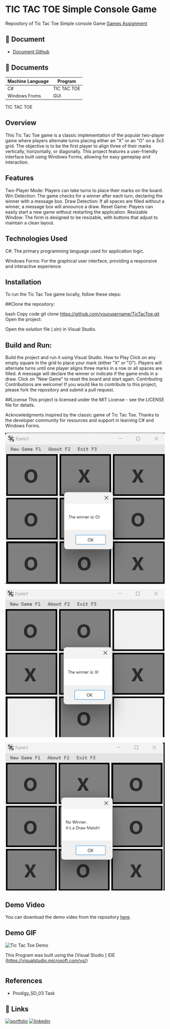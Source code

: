 
# TIC TAC TOE Simple Console Game

Repository of Tic Tac Toe Simple console Game
[Games Assignment]( https://github.com/LizzyTrevisan/Tic-Tac-Toe-Game.git)



## 📑 Document
- [Document Github](https://github.com/LizzyTrevisan/Tic-Tac-Toe-Game.git)

## 📔 Documents

| Machine Language | Program |
| ------- | ------------ |
| C# |   TIC TAC TOE |
| Windows Froms | GUI |


TIC TAC TOE

## Overview
This Tic Tac Toe game is a classic implementation of the popular two-player game where players alternate turns placing either an "X" or an "O" on a 3x3 grid. The objective is to be the first player to align three of their marks vertically, horizontally, or diagonally. This project features a user-friendly interface built using Windows Forms, allowing for easy gameplay and interaction.

## Features
Two-Player Mode: Players can take turns to place their marks on the board.
Win Detection: The game checks for a winner after each turn, declaring the winner with a message box.
Draw Detection: If all spaces are filled without a winner, a message box will announce a draw.
Reset Game: Players can easily start a new game without restarting the application.
Resizable Window: The form is designed to be resizable, with buttons that adjust to maintain a clean layout.

## Technologies Used
C#: The primary programming language used for application logic.

Windows Forms: For the graphical user interface, providing a responsive and interactive experience.


## Installation
To run the Tic Tac Toe game locally, follow these steps:

##Clone the repository:

bash
Copy code
git clone https://github.com/yourusername/TicTacToe.git
Open the project:

Open the solution file (.sln) in Visual Studio.

## Build and Run:

Build the project and run it using Visual Studio.
How to Play
Click on any empty square in the grid to place your mark (either "X" or "O").
Players will alternate turns until one player aligns three marks in a row or all spaces are filled.
A message will declare the winner or indicate if the game ends in a draw.
Click on "New Game" to reset the board and start again.
Contributing
Contributions are welcome! If you would like to contribute to this project, please fork the repository and submit a pull request.

##License
This project is licensed under the MIT License - see the LICENSE file for details.

Acknowledgments
Inspired by the classic game of Tic Tac Toe.
Thanks to the developer community for resources and support in learning C# and Windows Forms.


![Screenshot 2024-07-22 131710.png](https://raw.githubusercontent.com/LizzyTrevisan/Tic-Tac-Toe-Game/refs/heads/main/Screenshot%202024-10-19%20165025.png)

![Screenshot 2024-07-22 131710.png](https://raw.githubusercontent.com/LizzyTrevisan/Tic-Tac-Toe-Game/refs/heads/main/Screenshot%202024-10-19%20165055.png)

![Screenshot 2024-07-22 131710.png](https://raw.githubusercontent.com/LizzyTrevisan/Tic-Tac-Toe-Game/refs/heads/main/Screenshot%202024-10-19%20165121.png)



## Demo Video

You can download the demo video from the repository [here](https://github.com/LizzyTrevisan/Tic-Tac-Toe-Game/raw/refs/heads/main/copy_348532C1-FDB5-4F41-9AF5-5280C8DD225B.mp4 ).

## Demo GIF

![Tic Tac Toe Demo](copy_348532C1-FDB5-4F41-9AF5-5280C8DD225B1-ezgif.com-video-to-gif-converter.gif
)



This Program was built using the [Visual Studio ] IDE (https://visualstudio.microsoft.com/vs/)
```

```
## References
- Prodigy_SD_03 Task

## 🔗 Links
[![portfolio](https://img.shields.io/badge/my_portfolio-000?style=for-the-badge&logo=ko-fi&logoColor=white)](https://leizianetrevisan.notion.site/Hello-I-m-Leiziane-3801bd1694ac46f8a28fddcca61fe34e/)
[![linkedin](https://img.shields.io/badge/linkedin-0A66C2?style=for-the-badge&logo=linkedin&logoColor=white)](https://www.linkedin.com/)

